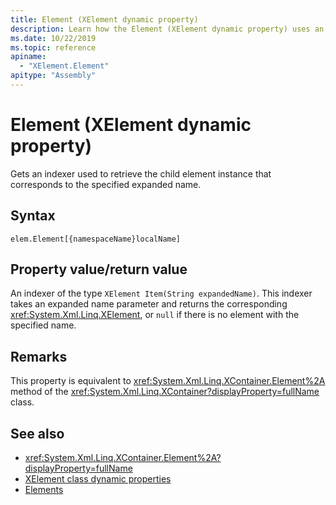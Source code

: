 ```yaml
---
title: Element (XElement dynamic property)
description: Learn how the Element (XElement dynamic property) uses an indexer to retrieve the child element instance that corresponds to the specified expanded name.
ms.date: 10/22/2019
ms.topic: reference
apiname:
  - "XElement.Element"
apitype: "Assembly"
---
```

# Element (XElement dynamic property)

Gets an indexer used to retrieve the child element instance that corresponds to the specified expanded name.

## Syntax

```xaml
elem.Element[{namespaceName}localName]
```

## Property value/return value

An indexer of the type `XElement Item(String expandedName)`. This indexer takes an expanded name parameter and returns the corresponding <xref:System.Xml.Linq.XElement>, or `null` if there is no element with the specified name.

## Remarks

This property is equivalent to <xref:System.Xml.Linq.XContainer.Element%2A> method of the <xref:System.Xml.Linq.XContainer?displayProperty=fullName> class.

## See also

- <xref:System.Xml.Linq.XContainer.Element%2A?displayProperty=fullName>
- [XElement class dynamic properties](attribute-xelement-dynamic-property.md)
- [Elements](elements-xelement-dynamic-property.md)
